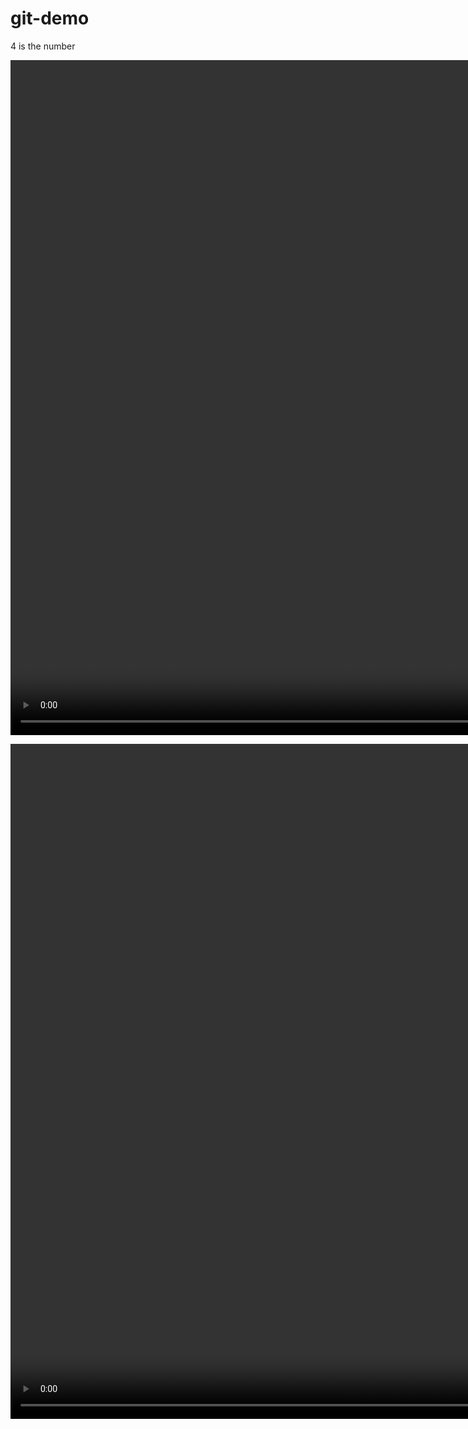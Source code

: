 # git-demo

4 is the number

<video src="asia-small.mp4" width="1080" height="1080" controls></video>

<video src="oldest-cities.mp4" width="1080" height="1080" controls></video>